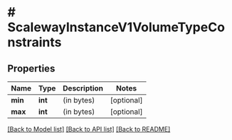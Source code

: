 # # ScalewayInstanceV1VolumeTypeConstraints

## Properties

Name | Type | Description | Notes
------------ | ------------- | ------------- | -------------
**min** | **int** | (in bytes) | [optional]
**max** | **int** | (in bytes) | [optional]

[[Back to Model list]](../../README.md#models) [[Back to API list]](../../README.md#endpoints) [[Back to README]](../../README.md)
